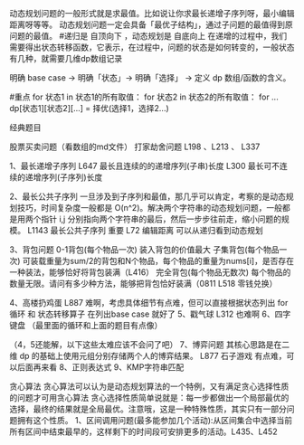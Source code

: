 动态规划问题的一般形式就是求最值。比如说让你求最长递增子序列呀，最小编辑距离呀等等。
动态规划问题一定会具备「最优子结构」，通过子问题的最值得到原问题的最值。
#递归是 自顶向下 ，动态规划是 自底向上
在递增的过程中，我们需要得出状态转移函数，它表示，在过程中，问题的状态是如何转变的，一般状态有几种，就需要几维dp数组记录

明确 base case -> 明确「状态」-> 明确「选择」 -> 定义 dp 数组/函数的含义。

#重点
for 状态1 in 状态1的所有取值：
    for 状态2 in 状态2的所有取值：
        for ...
            dp[状态1][状态2][...] = 择优(选择1，选择2...)

经典题目

股票买卖问题（看数组的md文件）
打家劫舍问题 L198 、L213 、 L337


1、最长递增子序列
L647 最长且连续的的递增序列(子串)长度
L300 最长可不连续的递增序列(子序列)长度


2、最长公共子序列
一旦涉及到子序列和最值，那几乎可以肯定，考察的是动态规划技巧，时间复杂度一般都是 O(n^2)。解决两个字符串的动态规划问题，一般都是用两个指针 i,j 分别指向两个字符串的最后，然后一步步往前走，缩小问题的规模。
L1143 最长公共子序列 重要
L72 编辑距离  可以从递归看到动态规划


3、背包问题
0-1背包(每个物品一次)  装入背包的价值最大
子集背包(每个物品一次)  可装载重量为sum/2的背包和N个物品，每个物品的重量为nums[i]，是否存在一种装法，能够恰好将背包装满（L416）
完全背包(每个物品无数次)  每个物品的数量无限。请问有多少种方法，能够把背包恰好装满（0811 L518  零钱兑换）




4、高楼扔鸡蛋
L887  难啊，考虑具体细节有点难，但可以直接根据状态列出 for循环 和 状态转移算子  在列出base case 就好了
5、戳气球
L312 也难啊
6、四字键盘 （最里面的循环和上面的题目有点像）



（4，5还能解，以下这些太难应该不会问了吧）
7、博弈问题
其核心思路是在二维 dp 的基础上使用元组分别存储两个人的博弈结果。
L877 石子游戏 有点难，可以后面再来看
8、正则表达式
9、KMP字符串匹配


贪心算法
贪心算法可以认为是动态规划算法的一个特例，又有满足贪心选择性质的问题才可用贪心算法
贪心选择性质简单说就是：每一步都做出一个局部最优的选择，最终的结果就是全局最优。注意哦，这是一种特殊性质，其实只有一部分问题拥有这个性质。
1、区间调用问题(最多能参加几个活动):从区间集合中选择当前所有区间中结束最早的，这样剩下的时间段可安排更多的活动。L435、L452 










